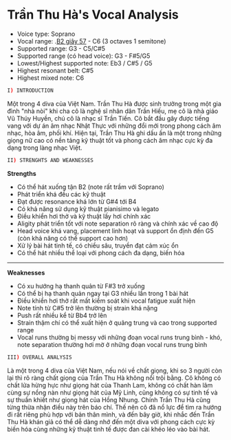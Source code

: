 # Trần Thu Hà's Vocal Analysis

* Voice type: Soprano
* Vocal range: .[B2 giây 57](https://www.youtube.com/watch?v=ynt9piBsX9k&feature=youtu.be&t=57s) - C6 (3 octaves 1 semitone)
* Supported range: G3 - C5/C#5
* Supported range (có head voice): G3 - F#5/G5
* Lowest/Highest supported note: Eb3 / C#5 / G5
* Highest resonant belt: C#5
* Highest mixed note: C6
```sh
I) INTRODUCTION
```

Một trong 4 diva của Việt Nam. Trần Thu Hà được sinh trưởng trong một gia đình "nhà nòi" khi cha cô là nghệ sĩ nhân dân Trần Hiếu, mẹ cô là nhà giáo Vũ Thúy Huyền, chú cô là nhạc sĩ Trần Tiến. Cô bắt đầu gây được tiếng vang với dự án âm nhạc Nhật Thực với những đổi mới trong phong cách âm nhạc, hòa âm, phối khí. Hiện tại, Trần Thu Hà ghi dấu ấn là một trong những giọng nữ cao có nền tảng kỹ thuật tốt và phong cách âm nhạc cực kỳ đa dạng trong làng nhạc Việt.
      
```sh
II) STRENGHTS AND WEAKNESSES
```
__Strengths__
* Có thể hát xuống tận B2 (note rất trầm với Soprano)
* Phát triển khá đều các kỹ thuật
* Đạt được resonance khá lớn từ G#4 tới B4
* Có khả năng sử dụng kỹ thuật pianisimo và legato 
* Điều khiển hơi thở và kỹ thuật lấy hơi chính xác
* Aligity phát triển tốt với note separation rõ ràng và chính xác về cao độ
* Head voice khá vang, placement linh hoạt và support ổn định đến G5 (còn khả năng có thể support cao hơn)
* Xử lý bài hát tinh tế, có chiều sâu, truyền đạt cảm xúc ổn
* Có thể hát nhiều thể loại với phong cách đa dạng, biến hóa
***
__Weaknesses__
- Có xu hướng hạ thanh quản từ F#3 trở xuống
- Có thể bị hạ thanh quản ngay tại G3 nhiều lần trong 1 bài hát
- Điều khiển hơi thở rất mất kiểm soát khi vocal fatigue xuất hiện
- Note tính từ C#5 trở lên thường bị strain khá nặng
- Push rất nhiều kể từ Bb4 trở lên
- Strain thậm chí có thể xuất hiện ở quãng trung và cao trong supported range
- Vocal runs thường bị messy với những đoạn vocal runs trung bình - khó, note separation thường hơi mờ ở những đoạn vocal runs trung bình

```sh
III) OVERALL ANALYSIS
```

Là một trong 4 diva của Việt Nam, nếu nói về chất giọng, khi so 3 người còn lại thì rõ ràng chất giọng của Trần Thu Hà không nổi trội bằng. Cô không có chất lửa hừng hực như giọng hát của Thanh Lam, không có chất hàn lâm cùng sự nồng nàn như giọng hát của Mỹ Linh, cũng không có sự tinh tế và sự thuần khiết như giọng hát của Hồng Nhung. Chính Trần Thu Hà cũng từng thừa nhận điều này trên báo chí. Thế nên cô đã nổ lực để tìm ra hướng đi rất riêng phù hợp với bản thân mình, và đến bây giờ, khi nhắc đến Trần Thu Hà khán giả có thể dễ dàng nhớ đến một diva với phong cách cực kỳ biến hóa cùng những kỹ thuật tinh tế được đan cài khéo léo vào bài hát.

